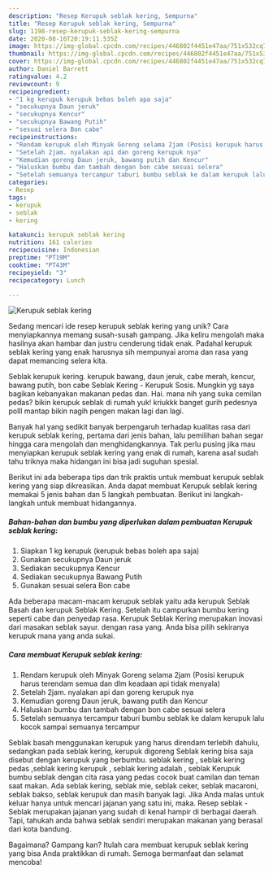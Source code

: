 ```yaml
---
description: "Resep Kerupuk seblak kering, Sempurna"
title: "Resep Kerupuk seblak kering, Sempurna"
slug: 1198-resep-kerupuk-seblak-kering-sempurna
date: 2020-08-16T20:19:11.535Z
image: https://img-global.cpcdn.com/recipes/446802f4451e47aa/751x532cq70/kerupuk-seblak-kering-foto-resep-utama.jpg
thumbnail: https://img-global.cpcdn.com/recipes/446802f4451e47aa/751x532cq70/kerupuk-seblak-kering-foto-resep-utama.jpg
cover: https://img-global.cpcdn.com/recipes/446802f4451e47aa/751x532cq70/kerupuk-seblak-kering-foto-resep-utama.jpg
author: Daniel Barrett
ratingvalue: 4.2
reviewcount: 9
recipeingredient:
- "1 kg kerupuk kerupuk bebas boleh apa saja"
- "secukupnya Daun jeruk"
- "secukupnya Kencur"
- "secukupnya Bawang Putih"
- "sesuai selera Bon cabe"
recipeinstructions:
- "Rendam kerupuk oleh Minyak Goreng selama 2jam (Posisi kerupuk harus terendam semua dan dlm keadaan api tidak menyala)"
- "Setelah 2jam. nyalakan api dan goreng kerupuk nya"
- "Kemudian goreng Daun jeruk, bawang putih dan Kencur"
- "Haluskan bumbu dan tambah dengan bon cabe sesuai selera"
- "Setelah semuanya tercampur taburi bumbu seblak ke dalam kerupuk lalu kocok sampai semuanya tercampur"
categories:
- Resep
tags:
- kerupuk
- seblak
- kering

katakunci: kerupuk seblak kering 
nutrition: 161 calories
recipecuisine: Indonesian
preptime: "PT19M"
cooktime: "PT43M"
recipeyield: "3"
recipecategory: Lunch

---
```



![Kerupuk seblak kering](https://img-global.cpcdn.com/recipes/446802f4451e47aa/751x532cq70/kerupuk-seblak-kering-foto-resep-utama.jpg)

Sedang mencari ide resep kerupuk seblak kering yang unik? Cara menyiapkannya memang susah-susah gampang. Jika keliru mengolah maka hasilnya akan hambar dan justru cenderung tidak enak. Padahal kerupuk seblak kering yang enak harusnya sih mempunyai aroma dan rasa yang dapat memancing selera kita.

Seblak kerupuk kering. kerupuk bawang, daun jeruk, cabe merah, kencur, bawang putih, bon cabe Seblak Kering - Kerupuk Sosis. Mungkin yg saya bagikan kebanyakan makanan pedas dan. Hai. mana nih yang suka cemilan pedas? bikin kerupuk seblak di rumah yuk! kriukkk banget gurih pedesnya polll mantap bikin nagih pengen makan lagi dan lagi.

Banyak hal yang sedikit banyak berpengaruh terhadap kualitas rasa dari kerupuk seblak kering, pertama dari jenis bahan, lalu pemilihan bahan segar hingga cara mengolah dan menghidangkannya. Tak perlu pusing jika mau menyiapkan kerupuk seblak kering yang enak di rumah, karena asal sudah tahu triknya maka hidangan ini bisa jadi suguhan spesial.


Berikut ini ada beberapa tips dan trik praktis untuk membuat kerupuk seblak kering yang siap dikreasikan. Anda dapat membuat Kerupuk seblak kering memakai 5 jenis bahan dan 5 langkah pembuatan. Berikut ini langkah-langkah untuk membuat hidangannya.

<!--inarticleads1-->

##### Bahan-bahan dan bumbu yang diperlukan dalam pembuatan Kerupuk seblak kering:

1. Siapkan 1 kg kerupuk (kerupuk bebas boleh apa saja)
1. Gunakan secukupnya Daun jeruk
1. Sediakan secukupnya Kencur
1. Sediakan secukupnya Bawang Putih
1. Gunakan sesuai selera Bon cabe


Ada beberapa macam-macam kerupuk seblak yaitu ada kerupuk Seblak Basah dan kerupuk Seblak Kering. Setelah itu campurkan bumbu kering seperti cabe dan penyedap rasa. Kerupuk Seblak Kering merupakan inovasi dari masakan seblak sayur. dengan rasa yang. Anda bisa pilih sekiranya kerupuk mana yang anda sukai. 

<!--inarticleads2-->

##### Cara membuat Kerupuk seblak kering:

1. Rendam kerupuk oleh Minyak Goreng selama 2jam (Posisi kerupuk harus terendam semua dan dlm keadaan api tidak menyala)
1. Setelah 2jam. nyalakan api dan goreng kerupuk nya
1. Kemudian goreng Daun jeruk, bawang putih dan Kencur
1. Haluskan bumbu dan tambah dengan bon cabe sesuai selera
1. Setelah semuanya tercampur taburi bumbu seblak ke dalam kerupuk lalu kocok sampai semuanya tercampur


Seblak basah menggunakan kerupuk yang harus direndam terlebih dahulu, sedangkan pada seblak kering, kerupuk digoreng Seblak kering bisa saja disebut dengan kerupuk yang berbumbu. seblak kering , seblak kering pedas ,seblak kering kerupuk , seblak kering adalah , seblak Kerupuk bumbu seblak dengan cita rasa yang pedas cocok buat camilan dan teman saat makan. Ada seblak kering, seblak mie, seblak ceker, seblak macaroni, seblak bakso, seblak kerupuk dan masih banyak lagi. Jika Anda malas untuk keluar hanya untuk mencari jajanan yang satu ini, maka. Resep seblak - Seblak merupakan jajanan yang sudah di kenal hampir di berbagai daerah. Tapi, tahukah anda bahwa seblak sendiri merupakan makanan yang berasal dari kota bandung. 

Bagaimana? Gampang kan? Itulah cara membuat kerupuk seblak kering yang bisa Anda praktikkan di rumah. Semoga bermanfaat dan selamat mencoba!
